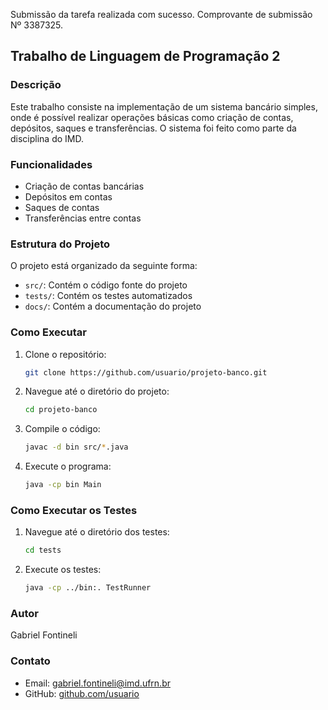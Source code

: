 Submissão da tarefa realizada com sucesso. Comprovante de submissão Nº 3387325.
## Trabalho de Linguagem de Programação 2

### Descrição
Este trabalho consiste na implementação de um sistema bancário simples, onde é possível realizar operações básicas como criação de contas, depósitos, saques e transferências. O sistema foi feito como parte da disciplina do IMD.

### Funcionalidades
- Criação de contas bancárias
- Depósitos em contas
- Saques de contas
- Transferências entre contas

### Estrutura do Projeto
O projeto está organizado da seguinte forma:
- `src/`: Contém o código fonte do projeto
- `tests/`: Contém os testes automatizados
- `docs/`: Contém a documentação do projeto

### Como Executar
1. Clone o repositório:
    ```sh
    git clone https://github.com/usuario/projeto-banco.git
    ```
2. Navegue até o diretório do projeto:
    ```sh
    cd projeto-banco
    ```
3. Compile o código:
    ```sh
    javac -d bin src/*.java
    ```
4. Execute o programa:
    ```sh
    java -cp bin Main
    ```

### Como Executar os Testes
1. Navegue até o diretório dos testes:
    ```sh
    cd tests
    ```
2. Execute os testes:
    ```sh
    java -cp ../bin:. TestRunner
    ```

### Autor
Gabriel Fontineli

### Contato
- Email: gabriel.fontineli@imd.ufrn.br
- GitHub: [github.com/usuario](https://github.com/usuario)